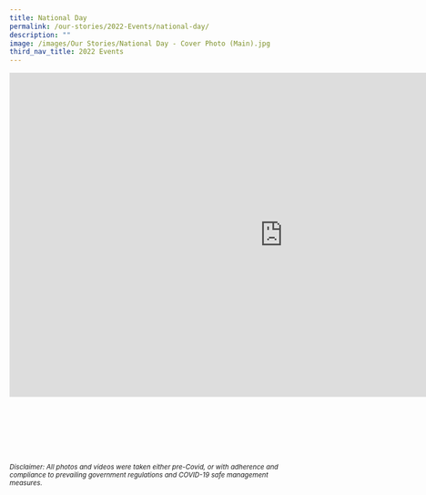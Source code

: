 ```yaml
---
title: National Day
permalink: /our-stories/2022-Events/national-day/
description: ""
image: /images/Our Stories/National Day - Cover Photo (Main).jpg
third_nav_title: 2022 Events
---
```

<iframe allowfullscreen="true" height="569" width="960" frameborder="0" src="https://docs.google.com/presentation/d/e/2PACX-1vSO2caHE6Fi75044KvSXUlb1kt7o3FpDW8grpJlwW7QI-R2rimo3kTjf9uEzWJsaKHDhMI2wiUOjpID/embed?start=true&amp;loop=true&amp;delayms=3000"></iframe>


<br><br><br><br><br><br>
<sup><em>Disclaimer: All photos and videos were taken either pre-Covid, or with adherence and compliance to prevailing government regulations and COVID-19 safe management measures.</em></sup>